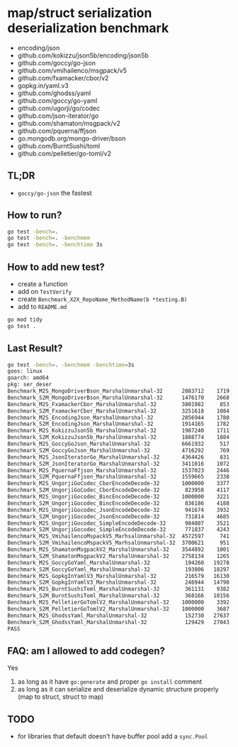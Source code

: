 
# map/struct serialization deserialization benchmark

- encoding/json
- github.com/kokizzu/json5b/encoding/json5b
- github.com/goccy/go-json
- github.com/vmihailenco/msgpack/v5
- github.com/fxamacker/cbor/v2
- gopkg.in/yaml.v3
- github.com/ghodss/yaml
- github.com/goccy/go-yaml
- github.com/ugorji/go/codec
- github.com/json-iterator/go
- github.com/shamaton/msgpack/v2
- github.com/pquerna/ffjson
- go.mongodb.org/mongo-driver/bson
- github.com/BurntSushi/toml
- github.com/pelletier/go-toml/v2

## TL;DR

- `goccy/go-json` the fastest

## How to run?

```bash
go test -bench=.
go test -bench=. -benchmem
go test -bench=. -benchtime 3s
```

## How to add new test?

- create a function
- add on `TestVerify`
- create `Benchmark_X2X_RepoName_MethodName(b *testing.B)`
- add to `README.md`

```bash
go mod tidy
go test .
```

## Last Result?

```bash
go test -bench=. -benchmem -benchtime=3s
goos: linux
goarch: amd64 
pkg: ser_deser          
Benchmark_M2S_MongoDriverBson_MarshalUnmarshal-32      2083712    1719 ns/op     413 B/op  14 allocs/op
Benchmark_S2M_MongoDriverBson_MarshalUnmarshal-32      1476170    2668 ns/op     759 B/op  18 allocs/op
Benchmark_M2S_FxamackerCbor_MarshalUnmarshal-32        3801982     853.6 ns/op   112 B/op   8 allocs/op
Benchmark_S2M_FxamackerCbor_MarshalUnmarshal-32        3251618    1084 ns/op     444 B/op  11 allocs/op
Benchmark_M2S_EncodingJson_MarshalUnmarshal-32         2056944    1780 ns/op     600 B/op  16 allocs/op
Benchmark_S2M_EncodingJson_MarshalUnmarshal-32         1914165    1782 ns/op     688 B/op  18 allocs/op
Benchmark_M2S_KokizzuJson5b_MarshalUnmarshal-32        1987240    1711 ns/op     632 B/op  16 allocs/op
Benchmark_S2M_KokizzuJson5b_MarshalUnmarshal-32        1888774    1884 ns/op     960 B/op  20 allocs/op
Benchmark_M2S_GoccyGoJson_MarshalUnmarshal-32          6661932     517.4 ns/op    80 B/op   3 allocs/op
Benchmark_S2M_GoccyGoJson_MarshalUnmarshal-32          4716292     769.7 ns/op   513 B/op  12 allocs/op
Benchmark_M2S_JsonIteratorGo_MarshalUnmarshal-32       4364426     831.2 ns/op   188 B/op   8 allocs/op
Benchmark_S2M_JsonIteratorGo_MarshalUnmarshal-32       3411016    1072 ns/op     497 B/op  14 allocs/op
Benchmark_M2S_PquernaFfjson_MarshalUnmarshal-32        1537023    2446 ns/op     600 B/op  16 allocs/op
Benchmark_S2M_PquernaFfjson_MarshalUnmarshal-32        1559665    2338 ns/op     689 B/op  18 allocs/op
Benchmark_M2S_UngorjiGoCodec_CborEncodeDecode-32       1000000    3377 ns/op    4340 B/op  23 allocs/op
Benchmark_S2M_UngorjiGoCodec_CborEncodeDecode-32        823958    4117 ns/op    4888 B/op  34 allocs/op
Benchmark_M2S_UngorjiGocodec_BincEncodeDecode-32       1000000    3221 ns/op    4340 B/op  23 allocs/op
Benchmark_S2M_UngorjiGocodec_BincEncodeDecode-32        836186    4188 ns/op    4888 B/op  34 allocs/op
Benchmark_M2S_UngorjiGocodec_JsonEncodeDecode-32        941674    3932 ns/op    4956 B/op  25 allocs/op
Benchmark_S2M_UngorjiGocodec_JsonEncodeDecode-32        731814    4685 ns/op    5504 B/op  36 allocs/op
Benchmark_M2S_UngorjiGocodec_SimpleEncodeDecode-32      984807    3521 ns/op    4340 B/op  23 allocs/op
Benchmark_S2M_UngorjiGocodec_SimpleEncodeDecode-32      771837    4243 ns/op    4888 B/op  34 allocs/op
Benchmark_M2S_VmihailencoMspackV5_MarhsalUnmarshal-32  4572597     741.3 ns/op   188 B/op   5 allocs/op
Benchmark_S2M_VmihailencoMspackV5_MarhsalUnmarshal-32  3700621     951.5 ns/op   606 B/op  12 allocs/op
Benchmark_M2S_ShamatonMsgpackV2_MarshalUnmarshal-32    3544892    1001 ns/op     188 B/op   5 allocs/op
Benchmark_S2M_ShamatonMsgpackV2_MarshalUnmarshal-32    2758134    1265 ns/op     606 B/op  12 allocs/op
Benchmark_M2S_GoccyGoYaml_MarshalUnmarshal-32           194260   19278 ns/op    7815 B/op 214 allocs/op
Benchmark_S2M_GoccyGoYaml_MarshalUnmarshal-32           193806   18297 ns/op    7574 B/op 202 allocs/op
Benchmark_M2S_GopkgInYamlV3_MarshalUnmarshal-32         216579   16130 ns/op   14104 B/op  79 allocs/op
Benchmark_S2M_GopkgInYamlV3_MarshalUnmarshal-32         246944   14790 ns/op   14392 B/op  80 allocs/op
Benchmark_M2S_BurntSushiToml_MarshalUnmarshal-32        361131    9382 ns/op    7950 B/op  70 allocs/op
Benchmark_S2M_BurntSushiToml_MarshalUnmarshal-32        368166   10156 ns/op    8222 B/op  72 allocs/op
Benchmark_M2S_PelletierGoTomlV2_MarshalUnmarshal-32    1000000    3392 ns/op    1600 B/op  27 allocs/op
Benchmark_S2M_PelletierGoTomlV2_MarshalUnmarshal-32    1000000    3687 ns/op    1800 B/op  31 allocs/op
Benchmark_M2S_GhodssYaml_MarshalUnmarshal-32            152730   27637 ns/op   21344 B/op 160 allocs/op
Benchmark_S2M_GhodssYaml_MarshalUnmarshal-32            129429   27043 ns/op   21407 B/op 160 allocs/op
PASS
```

## FAQ: am I allowed to add codegen?

Yes

1. as long as it have `go:generate` and proper `go install` comment
2. as long as it can serialize and deserialize dynamic structure properly (map to struct, struct to map)

## TODO

- for libraries that default doesn't have buffer pool add a `sync.Pool`